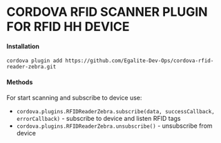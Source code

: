# CORDOVA RFID SCANNER PLUGIN FOR RFID HH DEVICE  
#### Installation

`cordova plugin add https://github.com/Egalite-Dev-Ops/cordova-rfid-reader-zebra.git`

#### Methods
For start scanning and subscribe to device use:
* `cordova.plugins.RFIDReaderZebra.subscribe(data, successCallback, errorCallback)` - subscribe to device and listen RFID tags
* `cordova.plugins.RFIDReaderZebra.unsubscribe()` - unsubscribe from device